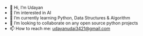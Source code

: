 - 👋 Hi, I’m Udayan
- 👀 I’m interested in AI
- 🌱 I’m currently learning Python, Data Structures & Algorithm
- 💞️ I’m looking to collaborate on any open source python projects
- 📫 How to reach me: udayanudai3421@gmail.com

<!---
udayanudai3421/udayanudai3421 is a ✨ special ✨ repository because its `README.md` (this file) appears on your GitHub profile.
You can click the Preview link to take a look at your changes.
--->
